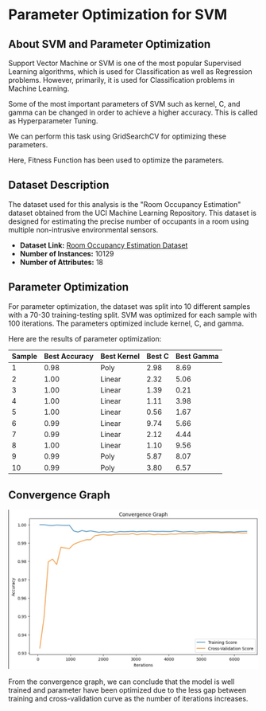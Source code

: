 # Parameter Optimization for SVM

## About SVM and Parameter Optimization
Support Vector Machine or SVM is one of the most popular Supervised Learning algorithms, which is used for Classification as well as Regression problems. However, primarily, it is used for Classification problems in Machine Learning.

Some of the most important parameters of SVM such as kernel, C, and gamma can be changed in order to achieve a higher accuracy. This is called as Hyperparameter Tuning.

We can perform this task using GridSearchCV for optimizing these parameters.

Here, Fitness Function has been used to optimize the parameters.

## Dataset Description

The dataset used for this analysis is the "Room Occupancy Estimation" dataset obtained from the UCI Machine Learning Repository. This dataset is designed for estimating the precise number of occupants in a room using multiple non-intrusive environmental sensors.

- **Dataset Link:** [Room Occupancy Estimation Dataset](https://archive.ics.uci.edu/dataset/864/room+occupancy+estimation)
- **Number of Instances:** 10129
- **Number of Attributes:** 18

## Parameter Optimization

For parameter optimization, the dataset was split into 10 different samples with a 70-30 training-testing split. SVM was optimized for each sample with 100 iterations. The parameters optimized include kernel, C, and gamma.

Here are the results of parameter optimization:

| Sample | Best Accuracy | Best Kernel | Best C | Best Gamma |
|--------|---------------|-------------|--------|------------|
|   1    |     0.98      |    Poly     |  2.98  |    8.69    |
|   2    |     1.00      |    Linear   |  2.32  |    5.06    |
|   3    |     1.00      |    Linear   |  1.39  |    0.21    |
|   4    |     1.00      |    Linear   |  1.11  |    3.98    |
|   5    |     1.00      |    Linear   |  0.56  |    1.67    |
|   6    |     0.99      |    Linear   |  9.74  |    5.66    |
|   7    |     0.99      |    Linear   |  2.12  |    4.44    |
|   8    |     1.00      |    Linear   |  1.10  |    9.56    |
|   9    |     0.99      |    Poly     |  5.87  |    8.07    |
|   10   |     0.99      |    Poly     |  3.80  |    6.57    |

## Convergence Graph

![Convergence Graph](Convergence_graph.jpg)

From the convergence graph,  we can conclude that the model is well trained and parameter have been optimized due to the less gap between training and cross-validation curve as the number of iterations increases.

